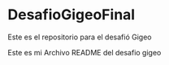 # DesafioGigeoFinal

Este es el repositorio para el desafió Gigeo

Este es mi Archivo README del desafio gigeo

